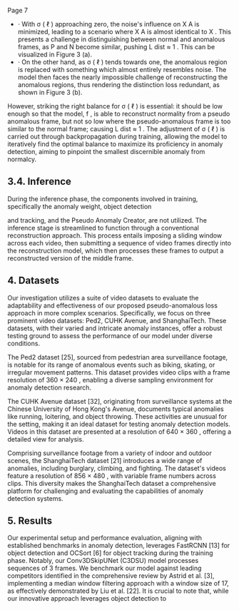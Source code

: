 Page 7

- · With σ ( ℓ ) approaching zero, the noise's influence on X A is minimized, leading to a scenario where X A is almost identical to X . This presents a challenge in distinguishing between normal and anomalous frames, as P and N become similar, pushing L dist ≈ 1 . This can be visualized in Figure 3 (a).
- · On the other hand, as σ ( ℓ ) tends towards one, the anomalous region is replaced with something which almost entirely resembles noise. The model then faces the nearly impossible challenge of reconstructing the anomalous regions, thus rendering the distinction loss redundant, as shown in Figure 3 (b).

However, striking the right balance for σ ( ℓ ) is essential: it should be low enough so that the model, f , is able to reconstruct normality from a pseudo anomalous frame, but not so low where the pseudo-anomalous frame is too similar to the normal frame; causing L dist ≈ 1 . The adjustment of σ ( ℓ ) is carried out through backpropagation during training, allowing the model to iteratively find the optimal balance to maximize its proficiency in anomaly detection, aiming to pinpoint the smallest discernible anomaly from normalcy.

## 3.4. Inference

During the inference phase, the components involved in training, specifically the anomaly weight, object detection

and tracking, and the Pseudo Anomaly Creator, are not utilized. The inference stage is streamlined to function through a conventional reconstruction approach. This process entails imposing a sliding window across each video, then submitting a sequence of video frames directly into the reconstruction model, which then processes these frames to output a reconstructed version of the middle frame.

## 4. Datasets

Our investigation utilizes a suite of video datasets to evaluate the adaptability and effectiveness of our proposed pseudo-anomalous loss approach in more complex scenarios. Specifically, we focus on three prominent video datasets: Ped2, CUHK Avenue, and ShanghaiTech. These datasets, with their varied and intricate anomaly instances, offer a robust testing ground to assess the performance of our model under diverse conditions.

The Ped2 dataset [25], sourced from pedestrian area surveillance footage, is notable for its range of anomalous events such as biking, skating, or irregular movement patterns. This dataset provides video clips with a frame resolution of 360 × 240 , enabling a diverse sampling environment for anomaly detection research.

The CUHK Avenue dataset [32], originating from surveillance systems at the Chinese University of Hong Kong's Avenue, documents typical anomalies like running, loitering, and object throwing. These activities are unusual for the setting, making it an ideal dataset for testing anomaly detection models. Videos in this dataset are presented at a resolution of 640 × 360 , offering a detailed view for analysis.

Comprising surveillance footage from a variety of indoor and outdoor scenes, the ShanghaiTech dataset [21] introduces a wide range of anomalies, including burglary, climbing, and fighting. The dataset's videos feature a resolution of 856 × 480 , with variable frame numbers across clips. This diversity makes the ShanghaiTech dataset a comprehensive platform for challenging and evaluating the capabilities of anomaly detection systems.

## 5. Results

Our experimental setup and performance evaluation, aligning with established benchmarks in anomaly detection, leverages FastRCNN [13] for object detection and OCSort [6] for object tracking during the training phase. Notably, our Conv3DSkipUNet (C3DSU) model processes sequences of 3 frames. We benchmark our model against leading competitors identified in the comprehensive review by Astrid et al. [3], implementing a median window filtering approach with a window size of 17, as effectively demonstrated by Liu et al. [22]. It is crucial to note that, while our innovative approach leverages object detection to